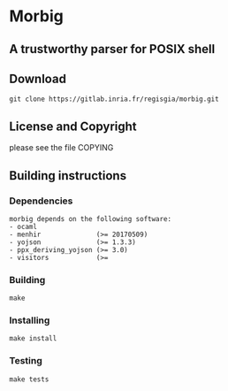 # Morbig
## A trustworthy parser for POSIX shell

## Download

    git clone https://gitlab.inria.fr/regisgia/morbig.git

## License and Copyright

   please see the file COPYING

## Building instructions

### Dependencies

    morbig depends on the following software:
    - ocaml
    - menhir              (>= 20170509)
    - yojson              (>= 1.3.3)
    - ppx_deriving_yojson (>= 3.0)
    - visitors	          (>=

### Building

    make

### Installing

    make install

### Testing

    make tests
